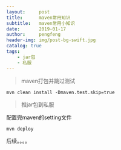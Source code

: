 ```yaml
---
layout:     post
title:      maven常用知识
subtitle:   maven常用小知识
date:       2019-01-17
author:     pengfeng
header-img: img/post-bg-swift.jpg
catalog: true
tags:
    - jar包
    - 私服
---
```



>maven打包并跳过测试

`mvn clean install -Dmaven.test.skip=true`

>推jar包到私服

配置完maven的setting文件

`mvn deploy`

后续。。。。